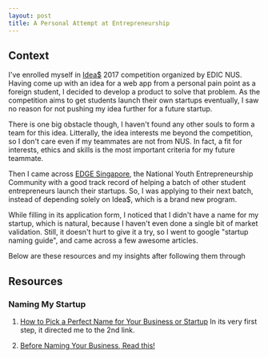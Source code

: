 ```yaml
---
layout: post
title: A Personal Attempt at Entrepreneurship
---
```

## Context
I've enrolled myself in [Idea$](nusideas.firebaseapp.com) 2017 competition organized by EDIC NUS. 
Having come up with an idea for a web app from a personal pain point as a foreign student, I decided to develop a product to solve that problem.
As the competition aims to get students launch their own startups eventually, I saw no reason for not pushing my idea further for a future startup.

There is one big obstacle though, I haven't found any other souls to form a team for this idea. Litterally, the idea interests me beyond
the competition, so I don't care even if my teammates are not from NUS. In fact, a fit for interests, ethics and skills is the most important 
criteria for my future teammate.

Then I came across [EDGE Singapore](http://edgesociety.org/), the National Youth Entrepreneurship Community with a good track record of 
helping a batch of other student entrepreneurs launch their startups. So, I was applying to their next batch, instead of depending solely 
on Idea$, which is a brand new program.

While filling in its application form, I noticed that I didn't have a name for my startup, which is natural, because I haven't even
done a single bit of market validation. Still, it doesn't hurt to give it a try, so I went to google "startup naming guide", and came across
a few awesome articles.

Below are these resources and my insights after following them through

## Resources

### Naming My Startup

1. [How to Pick a Perfect Name for Your Business or Startup](http://startupbros.com/how-to-pick-the-perfect-name-for-your-business-or-startup/)
In its very first step, it directed me to the 2nd link.

2. [Before Naming Your Business, Read this!](https://thenextweb.com/entrepreneur/2012/04/22/before-naming-your-startup-read-this/)
